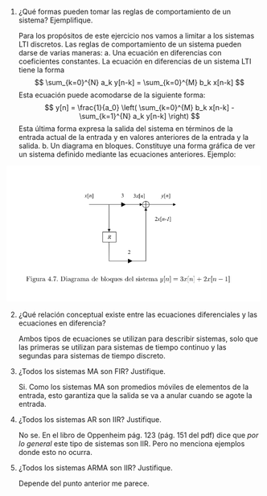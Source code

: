1. ¿Qué formas pueden tomar las reglas de comportamiento de un sistema? Ejemplifique.

	Para los propósitos de este ejercicio nos vamos a limitar a los sistemas LTI discretos.
    Las reglas de comportamiento de un sistema pueden darse de varias maneras:
    a. Una ecuación en diferencias con coeficientes constantes.
    La ecuación en diferencias de un sistema LTI tiene la forma
$$
\sum_{k=0}^{N} a_k y[n-k] = \sum_{k=0}^{M} b_k x[n-k]
$$
    Esta ecuación puede acomodarse de la siguiente forma:
$$
y[n] = \frac{1}{a_0} \left( \sum_{k=0}^{M} b_k x[n-k] - \sum_{k=1}^{N} a_k y[n-k] \right)
$$
    Esta última forma expresa la salida del sistema en términos de la entrada actual de la entrada y en valores anteriores de la entrada y la salida.
b. Un diagrama en bloques.
    Constituye una forma gráfica de ver un sistema definido mediante las ecuaciones anteriores.
    Ejemplo:

![diagrama.png](./diagrama.png)

2. ¿Qué relación conceptual existe entre las ecuaciones diferenciales y las ecuaciones en diferencia?

    Ambos tipos de ecuaciones se utilizan para describir sistemas, solo que las primeras se utilizan para sistemas de tiempo continuo y las segundas para sistemas de tiempo discreto.

3. ¿Todos los sistemas MA son FIR? Justifique.

	Si. Como los sistemas MA son promedios móviles de elementos de la entrada, esto garantiza que la salida se va a anular cuando se agote la entrada.

4. ¿Todos los sistemas AR son IIR? Justifique.

	No se. En el libro de Oppenheim pág. 123 (pág. 151 del pdf) dice que *por lo general* este tipo de sistemas son IIR. Pero no menciona ejemplos donde esto no ocurra.

5. ¿Todos los sistemas ARMA son IIR? Justifique.

	Depende del punto anterior me parece.